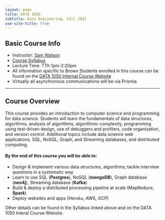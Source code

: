 ```yaml
---
layout: page
title: DATA 1050
subtitle: Data Engineering, Fall 2021
use-site-title: true
---
```


## Basic Course Info  

* Instructor: [Sam Watson](mailto:sswatson@brown.edu)
* [Course Syllabus](https://docs.google.com/document/d/1GYSZzLfWty78IC3nClYYd2DCv5G0zA4OgXdwfPZdJq8/edit?usp=sharing)
* Lecture Time: TTh 1pm-2:20pm  
* All information specific to Brown Students enrolled in this course can be found on the [DATA 1050 Internal Course Website](https://sites.google.com/brown.edu/data1050-fa2021-internal/home)
* Virtually all asynchronous communications will be via Prismia

---

## Course Overview

This course provides an introduction to computer science and programming for data science. Students will learn the fundamentals of data structures, algorithms, analysis of algorithms, algorithmic complexity, programming using test-driven design, use of debuggers and profilers, code organization, and version control. Additional topics include data science web applications, SQL, NoSQL, Graph, and Streaming databases, and distributed computing.

#### By the end of this course you will be able to:
- Design & implement various data structures, algorithms; tackle interview questions in a systematic way
- Learn to use SQL (**Postgres**), NoSQL (**mongoDB**), Graph database (**neo4j**), Streaming database (**Kafka**)
- Build & deploy a distributed processing pipeline at scale (MapReduce, **Spark**)
- Deploy websites and apps (Heroku, AWS, GCP)

Other details can be found in the Syllabus linked above and on the DATA 1050 Interal Course Website.
